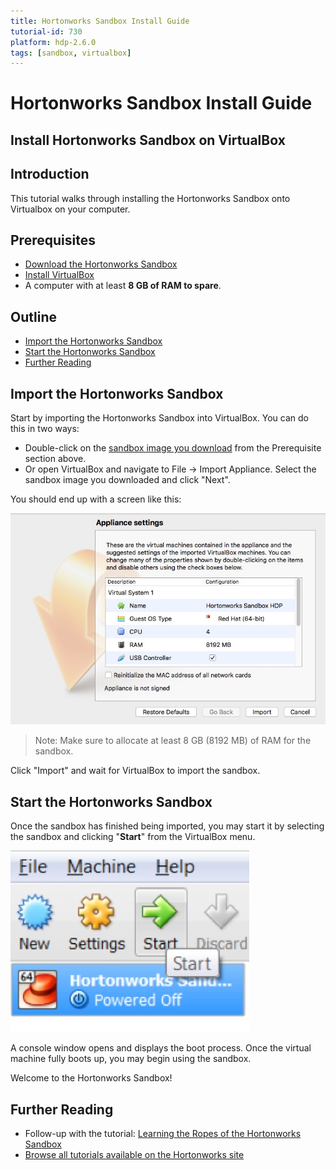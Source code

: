```yaml
---
title: Hortonworks Sandbox Install Guide
tutorial-id: 730
platform: hdp-2.6.0
tags: [sandbox, virtualbox]
---
```


# Hortonworks Sandbox Install Guide

## Install Hortonworks Sandbox on VirtualBox

## Introduction

This tutorial walks through installing the Hortonworks Sandbox onto Virtualbox on your computer.

## Prerequisites

-   [Download the Hortonworks Sandbox](https://hortonworks.com/downloads/#sandbox)
-   [Install VirtualBox](https://www.virtualbox.org/wiki/Downloads)
-   A computer with at least **8 GB of RAM to spare**.

## Outline

-   [Import the Hortonworks Sandbox](#import-the-hortonworks-sandbox)
-   [Start the Hortonworks Sandbox](#start-the-hortonworks-sandbox)
-   [Further Reading](#further-reading)

## Import the Hortonworks Sandbox

Start by importing the Hortonworks Sandbox into VirtualBox.  You can do this in two ways:

-   Double-click on the [sandbox image you download](https://hortonworks.com/downloads/#sandbox) from the Prerequisite section above.
-   Or open VirtualBox and navigate to File -> Import Appliance.  Select the sandbox image you downloaded and click "Next".

You should end up with a screen like this:

![Appliance Settings](assets/vbox-appliance-settings.jpg)

> Note: Make sure to allocate at least 8 GB (8192 MB) of RAM for the sandbox.

Click "Import" and wait for VirtualBox to import the sandbox.

## Start the Hortonworks Sandbox

Once the sandbox has finished being imported, you may start it by selecting the sandbox and clicking "**Start**" from the VirtualBox menu.

![virtualbox_start_windows](assets/vbox-start.jpg)

A console window opens and displays the boot process.  Once the virtual machine fully boots up, you may begin using the sandbox.

Welcome to the Hortonworks Sandbox!

## Further Reading

-   Follow-up with the tutorial: [Learning the Ropes of the Hortonworks Sandbox](https://hortonworks.com/hadoop-tutorial/learning-the-ropes-of-the-hortonworks-sandbox)
-   [Browse all tutorials available on the Hortonworks site](https://hortonworks.com/tutorials/)
